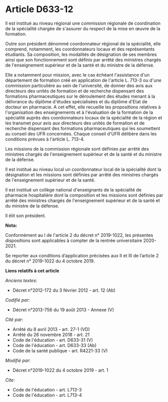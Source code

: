 # Article D633-12

Il est institué au niveau régional une commission régionale de coordination de la spécialité chargée de s'assurer du respect
de la mise en œuvre de la formation. 

Outre son président dénommé coordonnateur régional de la spécialité, elle comprend, notamment, les coordonnateurs locaux et
des représentants étudiants. Sa composition, les modalités de désignation de ses membres ainsi que son fonctionnement sont
définis par arrêté des ministres chargés de l'enseignement supérieur et de la santé et du ministre de la défense. 

Elle a notamment pour mission, avec le cas échéant l'assistance d'un département de formation créé en application de
l'article L. 713-3 ou d'une commission particulière au sein de l'université, de donner des avis aux directeurs des unités de
formation et de recherche dispensant des formations pharmaceutiques sur le déroulement des études menant à la délivrance du
diplôme d'études spécialisées et du diplôme d'Etat de docteur en pharmacie. A cet effet, elle recueille les propositions
relatives à l'organisation des enseignements et à l'évaluation de la formation de la spécialité auprès des coordonnateurs
locaux de la spécialité de la région et les transmet pour avis aux directeurs des unités de formation et de recherche
dispensant des formations pharmaceutiques qui les soumettent au conseil des UFR concernées. Chaque conseil d'UFR délibère
dans les conditions prévues à l'article L. 713-4. 

Les missions de la commission régionale sont définies par arrêté des ministres chargés de l'enseignement supérieur et de la
santé et du ministre de la défense. 

Il est institué au niveau local un coordonnateur local de la spécialité dont la désignation et les missions sont définies par
arrêté des ministres chargés de l'enseignement supérieur et de la santé. 

Il est institué un collège national d'enseignants de la spécialité de pharmacie hospitalière dont la composition et les
missions sont définies par arrêté des ministres chargés de l'enseignement supérieur et de la santé et du ministre de la
défense. 

Il élit son président.

**Nota:**

Conformément au I de l'article 2 du décret n° 2019-1022, les présentes dispositions sont applicables à compter de la rentrée
universitaire 2020-2021.

Se reporter aux conditions d’application précisées aux II et III de l’article 2 du décret n° 2019-1022 du 4 octobre 2019.

**Liens relatifs à cet article**

_Anciens textes_:

  - Décret n°2012-172 du 3 février 2012 - art. 12 (Ab)

_Codifié par_:

  - Décret n°2013-756 du 19 août 2013 -  Annexe (V)

_Cité par_:

  - Arrêté du 8 avril 2013 - art. 27-1 (VD)
  - Arrêté du 26 novembre 2018 - art. 21
  - Code de l'éducation - art. D633-31 (V)
  - Code de l'éducation - art. D633-33 (Ab)
  - Code de la santé publique - art. R4221-33 (V)

_Modifié par_:

  - Décret n°2019-1022 du 4 octobre 2019 - art. 1

_Cite_:

  - Code de l'éducation - art. L713-3
  - Code de l'éducation - art. L713-4
